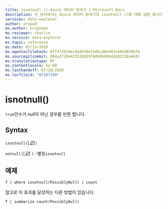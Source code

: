 ```yaml
---
title: isnotnull ()-Azure 데이터 탐색기 | Microsoft Docs
description: 이 문서에서는 Azure 데이터 탐색기의 isnotnull ()에 대해 설명 합니다.
services: data-explorer
author: orspod
ms.author: orspodek
ms.reviewer: rkarlin
ms.service: data-explorer
ms.topic: reference
ms.date: 02/13/2020
ms.openlocfilehash: 8ff472919ecda9550e7e0bcd6b403c605d029bfb
ms.sourcegitcommit: 09da3f26b4235368297b8b9b604d4282228a443c
ms.translationtype: MT
ms.contentlocale: ko-KR
ms.lasthandoff: 07/28/2020
ms.locfileid: "87347190"
---
```

# <a name="isnotnull"></a>isnotnull()

`true`인수가 null이 아닌 경우를 반환 합니다.

## <a name="syntax"></a>Syntax

`isnotnull(`[*값*]`)`

`notnull(`[*값*] `)` -별칭`isnotnull`

## <a name="example"></a>예제

```kusto
T | where isnotnull(PossiblyNull) | count
```

참고로 이 효과를 달성하는 다른 방법이 있습니다.

```kusto
T | summarize count(PossiblyNull)
```